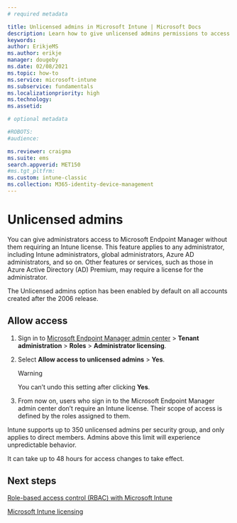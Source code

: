 ```yaml
---
# required metadata

title: Unlicensed admins in Microsoft Intune | Microsoft Docs
description: Learn how to give unlicensed admins permissions to access Intune.
keywords:
author: ErikjeMS
ms.author: erikje
manager: dougeby
ms.date: 02/08/2021
ms.topic: how-to
ms.service: microsoft-intune
ms.subservice: fundamentals
ms.localizationpriority: high
ms.technology:
ms.assetid: 

# optional metadata

#ROBOTS:
#audience:

ms.reviewer: craigma
ms.suite: ems
search.appverid: MET150
#ms.tgt_pltfrm:
ms.custom: intune-classic
ms.collection: M365-identity-device-management
---
```


# Unlicensed admins

You can give administrators access to Microsoft Endpoint Manager without them requiring an Intune license. This feature applies to any administrator, including Intune administrators, global administrators, Azure AD administrators, and so on. Other features or services, such as those in Azure Active Directory (AD) Premium, may require a license for the administrator.

The Unlicensed admins option has been enabled by default on all accounts created after the 2006 release.

## Allow access

1. Sign in to [Microsoft Endpoint Manager admin center](https://go.microsoft.com/fwlink/?linkid=2109431) > **Tenant administration** > **Roles** > **Administrator licensing**.
2. Select **Allow access to unlicensed admins** > **Yes**.

    > [!WARNING]
    > You can’t undo this setting after clicking **Yes**.

3. From now on, users who sign in to the Microsoft Endpoint Manager admin center don’t require an Intune license. Their scope of access is defined by the roles assigned to them.

Intune supports up to 350 unlicensed admins per security group, and only applies to direct members. Admins above this limit will experience unpredictable behavior.

It can take up to 48 hours for access changes to take effect.

## Next steps

[Role-based access control (RBAC) with Microsoft Intune](role-based-access-control.md)

[Microsoft Intune licensing](licenses.md)

